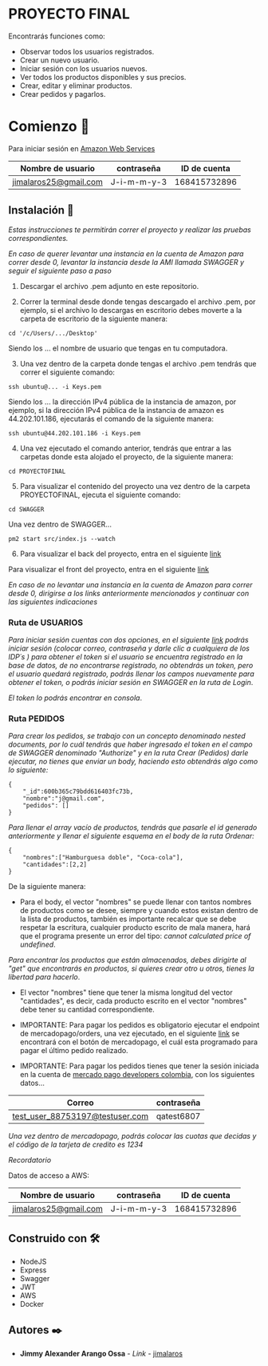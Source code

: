 # PROYECTO FINAL

Encontrarás funciones como:

* Observar todos los usuarios registrados.
* Crear un nuevo usuario.
* Iniciar sesión con los usuarios nuevos.
* Ver todos los productos disponibles y sus precios.
* Crear, editar y eliminar productos.
* Crear pedidos y pagarlos.

# Comienzo 🚀

Para iniciar sesión en [Amazon Web Services](https://aws.amazon.com/es/console/) 

|       Nombre de usuario       |    contraseña   |    ID de cuenta   |
|-------------------------------|-----------------|-------------------|
|     jimalaros25@gmail.com     |   J-i-m-m-y-3   |   168415732896    | 

## Instalación 🔧

_Estas instrucciones te permitirán correr el proyecto y realizar las pruebas correspondientes._

_En caso de querer levantar una instancia en la cuenta de Amazon para correr desde 0, levantar la instancia desde la AMI llamada SWAGGER y seguir el siguiente paso a paso_

1. Descargar el archivo .pem adjunto en este repositorio.

2. Correr la terminal desde donde tengas descargado el archivo .pem, por ejemplo, si el archivo lo descargas en escritorio debes moverte a la carpeta de escritorio de la siguiente manera:

```
cd '/c/Users/.../Desktop'
```

Siendo los ... el nombre de usuario que tengas en tu computadora.

3. Una vez dentro de la carpeta donde tengas el archivo .pem tendrás que correr el siguiente comando:

```
ssh ubuntu@... -i Keys.pem
```

Siendo los ... la dirección IPv4 pública de la instancia de amazon, por ejemplo, si la dirección IPv4 pública de la instancia de amazon es 44.202.101.186, ejecutarás el comando de la siguiente manera:

```
ssh ubuntu@44.202.101.186 -i Keys.pem
```

4. Una vez ejecutado el comando anterior, tendrás que entrar a las carpetas donde esta alojado el proyecto, de la siguiente manera:

```
cd PROYECTOFINAL
```

5. Para visualizar el contenido del proyecto una vez dentro de la carpeta PROYECTOFINAL, ejecuta el siguiente comando:

```
cd SWAGGER
```

Una vez dentro de SWAGGER...

```
pm2 start src/index.js --watch
```

6. Para visualizar el back del proyecto, entra en el siguiente [link](https://api.apicommerce.tk/api)

Para visualizar el front del proyecto, entra en el siguiente [link](https://apicommerce.tk)

_En caso de no levantar una instancia en la cuenta de Amazon para correr desde 0, dirigirse a los links anteriormente mencionados y continuar con las siguientes indicaciones_
### Ruta de USUARIOS

_Para iniciar sesión cuentas con dos opciones, en el siguiente [link](https://apicommerce.tk/login.html) podrás iniciar sesión (colocar correo, contraseña y darle clic a cualquiera de los IDP´s ) para obtener el token si el usuario se encuentra registrado en la base de datos, de no encontrarse registrado, no obtendrás un token, pero el usuario quedará registrado, podrás llenar los campos nuevamente para obtener el token, o podrás iniciar sesión en SWAGGER en la ruta de Login_.

_El token lo podrás encontrar en consola_.
### Ruta PEDIDOS

_Para crear los pedidos, se trabajo con un concepto denominado nested documents, por lo cuál tendrás que haber ingresado el token en el campo de SWAGGER denominado "Authorize" y en la ruta Crear (Pedidos) darle ejecutar, no tienes que enviar un body, haciendo esto obtendrás algo como lo siguiente:_

```
{
    "_id":600b365c79bdd616403fc73b,
    "nombre":"j@gmail.com",
    "pedidos": []
}
```

_Para llenar el array vacío de productos, tendrás que pasarle el id generado anteriormente y llenar el siguiente esquema en el body de la ruta Ordenar:_

```
{
    "nombres":["Hamburguesa doble", "Coca-cola"],
    "cantidades":[2,2]
}
```

De la siguiente manera: 

* Para el body, el vector "nombres" se puede llenar con tantos nombres de productos como se desee, siempre y cuando estos existan dentro de la lista de productos, también es importante recalcar que se debe respetar la escritura, cualquier producto escrito de mala manera, hará que el programa presente un error del tipo: _cannot calculated price of undefined_.

_Para encontrar los productos que están almacenados, debes dirigirte al "get" que encontrarás en productos, si quieres crear otro u otros, tienes la libertad para hacerlo_.

* El vector "nombres" tiene que tener la misma longitud del vector "cantidades", es decir, cada producto escrito en el vector "nombres" debe tener su cantidad correspondiente.

* IMPORTANTE: Para pagar los pedidos es obligatorio ejecutar el endpoint de mercadopago/orders, una vez ejecutado, en el siguiente [link](https://apicommerce.tk/pago.html) se encontrará con el botón de mercadopago, el cuál esta programado para pagar el último pedido realizado.

* IMPORTANTE: Para pagar los pedidos tienes que tener la sesión iniciada en la cuenta de [mercado pago developers colombia](https://www.mercadolibre.com/jms/mco/lgz/login?platform_id=mp&go=https://www.mercadopago.com.co/developers/es/guides), con los siguientes datos...

|               Correo                   |    contraseña   |
|----------------------------------------|-----------------|
|     test_user_88753197@testuser.com    |    qatest6807   |

_Una vez dentro de mercadopago, podrás colocar las cuotas que decidas y el código de la tarjeta de credito es 1234_

_Recordatorio_

Datos de acceso a AWS:

|       Nombre de usuario       |    contraseña   |    ID de cuenta   |
|-------------------------------|-----------------|-------------------|
|     jimalaros25@gmail.com     |   J-i-m-m-y-3   |   168415732896    | 
## Construido con 🛠️

* NodeJS
* Express
* Swagger
* JWT
* AWS
* Docker
## Autores ✒️

* **Jimmy Alexander Arango Ossa** - *Link* - [jimalaros](https://github.com/SPRINT4-ACAMICA)
